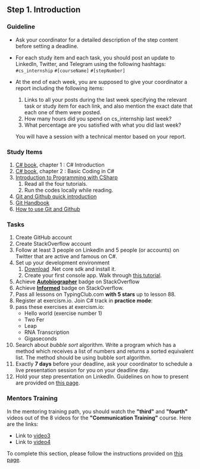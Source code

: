 ## Step 1. Introduction

### Guideline

- Ask your coordinator for a detailed description of the step content before setting a deadline.

- For each study item and each task, you should post an update to LinkedIn, Twitter, and Telegram using the following hashtags:
`#cs_internship`
`#[courseName]`
`#[stepNumber]`

- At the end of each week, you are supposed to give your coordinator a report including the following items:
  1. Links to all your posts during the last week specifying the relevant task or study item for each link, and also mention the exact date that each one of them were posted.
  2. How many hours did you spend on cs_internship last week?
  3. What percentage are you satisfied with what you did last week?

  You will have a session with a technical mentor based on your report.

### Study Items  <!-- omit in toc -->

  1. [C# book](https://www.oreilly.com/library/view/programming-c-12/9781098158354/), chapter 1 : C# Introduction
  2. [C# book](https://www.oreilly.com/library/view/programming-c-12/9781098158354/), chapter 2 : Basic Coding in C#
  3. [Introduction to Programming with CSharp](https://docs.microsoft.com/en-us/dotnet/csharp/tutorials/intro-to-csharp/local-environment)
     1. Read all the four tutorials.
     2. Run the codes locally while reading.
  4. [Git and Github quick introduction](https://youtu.be/wpISo9TNjfU?si=bP6GuAHQXNQQx5fS)
  5. [Git Handbook](https://guides.github.com/introduction/git-handbook/)
  6. [How to use Git and Github](https://youtu.be/HkdAHXoRtos?si=GuoimMTGpS0dGwYm)
  
### Tasks  <!-- omit in toc -->

  1. Create GitHub account
  2. Create StackOverflow account
  3. Follow at least 3 people on LinkedIn and 5 people (or accounts) on Twitter that are active and famous on C#.
  4. Set up your development environment
     1. [Download](https://dotnet.microsoft.com/download) .Net core sdk and install it.
     2. Create your first console app. Walk through [this tutorial](https://dotnet.microsoft.com/learn/dotnet/hello-world-tutorial/install).
  5. Achieve [**Autobiographer**](https://stackoverflow.com/help/badges/9/autobiographer) badge on StackOverflow
  6. Achieve [**Informed**](https://stackoverflow.com/help/badges/2600/informed) badge on StackOverflow.
  7. Pass all lessons on TypingClub.com **with 5 stars** up to lesson 88.
  8. Register at exercism.io. Join C# track in **practice mode**:
  9. pass these exercises at exercism.io:
        - Hello world (exercise number 1)
        - Two Fer  
        - Leap  
        - RNA Transcription  
        - Gigaseconds
  10. Search about *bubble sort* algorithm. Write a program which has a method which receives a list of numbers and returns a sorted equivalent list. The method should be using bubble sort algorithm.
  11. Exactly **7 days** before your deadline, ask your coordinator to schedule a live presentation session for you on your deadline day.
  12. Hold your step presentation on LinkedIn. Guidelines on how to present are provided on [this page](https://github.com/cs-internship/cs-internship-spec/blob/master/courses/presentation-guidelines.md).

### Mentors Training

In the mentoring training path, you should watch the **"third"** and **"fourth"** videos out of the 8 videos for the **"Communication Training"** course. Here are the links:

- Link to [video3](https://drive.google.com/file/d/1omtXZwZCVE7mmtQNM1TnGy7Py5KXLgBx/view?usp=sharing)
- Link to [video4](https://drive.google.com/file/d/1Nr_vAxNQ3wx7zOrc7v7RJNHfRWFTSac-/view?usp=sharing)

To complete this section, please follow the instructions provided on [this page](https://github.com/cs-internship/cs-internship-spec/blob/master/courses/mentoring-workshops-instruction.md).

